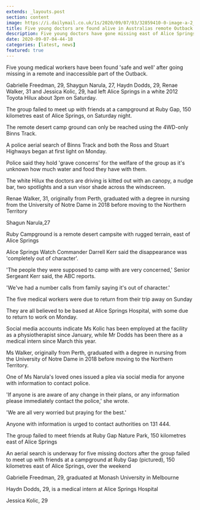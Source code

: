 ```yaml
---
extends: _layouts.post
section: content
image: https://i.dailymail.co.uk/1s/2020/09/07/03/32859410-0-image-a-2_1599447104185.jpg 
title: Five young doctors are found alive in Australias remote Outback after leaving for a weekend trip 
description: Five young doctors have gone missing east of Alice Springs during a weekend trip away. 
date: 2020-09-07-04-44-18 
categories: [latest, news] 
featured: true 
--- 
```

Five young medical workers have been found 'safe and well' after going missing in a remote and inaccessible part of the Outback.

Gabrielle Freedman, 29, Shaygun Narula, 27, Haydn Dodds, 29, Renae Walker, 31 and Jessica Kolic, 29, had left Alice Springs in a white 2012 Toyota Hilux about 3pm on Saturday. 

The group failed to meet up with friends at a campground at Ruby Gap, 150 kilometres east of Alice Springs, on Saturday night.

The remote desert camp ground can only be reached using the 4WD-only Binns Track. 

A police aerial search of Binns Track and both the Ross and Stuart Highways began at first light on Monday.

Police said they hold 'grave concerns' for the welfare of the group as it's unknown how much water and food they have with them. 

The white Hilux the doctors are driving is kitted out with an canopy, a nudge bar, two spotlights and a sun visor shade across the windscreen.

Renae Walker, 31, originally from Perth, graduated with a degree in nursing from the University of Notre Dame in 2018 before moving to the Northern Territory

Shagun Narula,27

Ruby Campground is a remote desert campsite with rugged terrain, east of Alice Springs

Alice Springs Watch Commander Darrell Kerr said the disappearance was 'completely out of character'. 

'The people they were supposed to camp with are very concerned,' Senior Sergeant Kerr said, the ABC reports.

'We've had a number calls from family saying it's out of character.'  

The five medical workers were due to return from their trip away on Sunday 

They are all believed to be based at Alice Springs Hospital, with some due to return to work on Monday.

Social media accounts indicate Ms Kolic has been employed at the facility as a physiotherapist since January, while Mr Dodds has been there as a medical intern since March this year. 

Ms Walker, originally from Perth, graduated with a degree in nursing from the University of Notre Dame in 2018 before moving to the Northern Territory. 

One of Ms Narula's loved ones issued a plea via social media for anyone with information to contact police. 

'If anyone is are aware of any change in their plans, or any information please immediately contact the police,' she wrote. 

'We are all very worried but praying for the best.' 

Anyone with information is urged to contact authorities on 131 444.  

The group failed to meet friends at Ruby Gap Nature Park, 150 kilometres east of Alice Springs

An aerial search is underway for five missing doctors after the group failed to meet up with friends at a campground at Ruby Gap (pictured), 150 kilometres east of Alice Springs, over the weekend

Gabrielle Freedman, 29, graduated at Monash University in Melbourne

Haydn Dodds, 29, is a medical intern at Alice Springs Hospital

Jessica Kolic, 29

